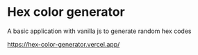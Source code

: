 # Hex color generator

A basic application with vanilla js to generate random hex codes

https://hex-color-generator.vercel.app/
